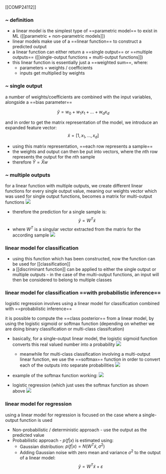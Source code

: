 [[COMP24112]]

### ~ definition
- a linear model is the simplest type of ==parametric model== to exist in ML ([[parametric + non-parametric models]])
- linear models make use of a ==linear function== to construct a predicted output
- a linear function can either return a ==single output== or ==multiple outputs== ([[single-output functions + multi-output functions]])
- this linear function is essentially just a ==weighted sum==, where:
	- parameters = weights / coefficients
	- inputs get multiplied by weights

### ~ single output

a number of weights/coefficients are combined with the input variables, alongside a ==bias parameter==

$$\hat{y} = w_0 + w_1x_1 + ... + w_dx_d$$

and in order to get the matrix representation of the model, we introduce an expanded feature vector:
$$\tilde{x} = [1,x_1,...,x_d]$$

- using this matrix representation, ==each row represents a sample==
- the weights and output can then be put into vectors, where the $n$th row represents the output for the $n$th sample
- therefore $\hat{Y} = \hat{X}w$


### ~ multiple outputs

for a linear function with multiple outputs, we create different linear functions for every single output value, meaning our weights vector which was used for single output functions, becomes a matrix for multi-output functions
![](https://i.imgur.com/HXQkjYr.png)

- therefore the prediction for a single sample is:
$$\hat{y} = W^T\tilde{x}$$
- where $W^T$ is a singular vector extracted from the matrix for the according sample
![](https://i.imgur.com/UuFTovt.png)

### linear model for classification

- using this function which has been constructed, now the function can be used for [[classification]]
- a [[discriminant function]] can be applied to either the single output or multiple outputs - in the case of the multi-output functions, an input will then be considered to belong to multiple classes

### linear model for classification ==with probabilistic inference==

logistic regression involves using a linear model for classification combined with ==probabilistic inference==

it is possible to compute the ==class posterior== from a linear model, by using the logistic sigmoid or softmax function (depending on whether we are doing binary classification or multi-class classifcation)
- basically, for a single-output linear model, the logistic sigmoid function converts this real valued number into a probability
  ![](https://i.imgur.com/JNACPkB.png)

  - meanwhile for multi-class classification involving a multi-output linear function, we use the ==softmax== function in order to convert each of the outputs into separate probabilities
![](https://i.imgur.com/qsUrYss.png)

- example of the softmax function working:
![](https://i.imgur.com/7cyy6zb.png)

- logistic regression (which just uses the softmax function as shown above
![](https://i.imgur.com/SYaBBTE.png)


### linear model for regression
using a linear model for regression is focused on the case where a single-output function is used

- Non-probabilistic / deterministic approach - use the output as the predicted value
- Probabilistic approach - $p(f|x)$ is estimated using:
	- Gaussian distribution: $p(f|x) = N(W^T\tilde{x},\sigma^2)$
	- Adding Gaussian noise with zero mean and variance $\sigma^2$ to the output of a linear model:
	  $$\hat{y} = W^T\tilde{x} + \varepsilon$$